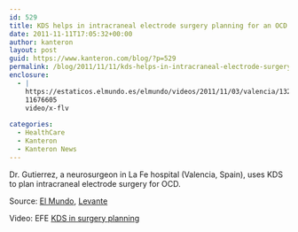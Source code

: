 ```yaml
---
id: 529
title: KDS helps in intracraneal electrode surgery planning for an OCD patient
date: 2011-11-11T17:05:32+00:00
author: kanteron
layout: post
guid: https://www.kanteron.com/blog/?p=529
permalink: /blog/2011/11/11/kds-helps-in-intracraneal-electrode-surgery-palnning-for-an-ocd-patient/
enclosure:
  - |
    https://estaticos.elmundo.es/elmundo/videos/2011/11/03/valencia/1320327655_extras_video.flv
    11676605
    video/x-flv
    
categories:
  - HealthCare
  - Kanteron
  - Kanteron News
---
```

Dr. Gutierrez, a neurosurgeon in La Fe hospital (Valencia, Spain), uses KDS to plan intracraneal electrode surgery for OCD.

Source: <a title="https://www.elmundo.es/elmundo/2011/11/03/valencia/1320327655.html" href="https://www.elmundo.es/elmundo/2011/11/03/valencia/1320327655.html" target="_blank">El Mundo</a>, <a title="https://www.levante-emv.com/comunitat-valenciana/2011/11/03/electrodos-obsesiones/853724.html" href="https://www.levante-emv.com/comunitat-valenciana/2011/11/03/electrodos-obsesiones/853724.html" target="_blank">Levante</a>

Video: EFE [KDS in surgery planning](https://estaticos.elmundo.es/elmundo/videos/2011/11/03/valencia/1320327655_extras_video.flv)